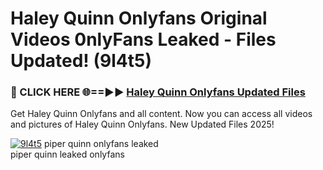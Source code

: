 # Haley Quinn Onlyfans Original Videos 0nlyFans Leaked - Files Updated! (9l4t5)

<h3>🔴 CLICK HERE 🌐==►► <a href="https://tinyurl.com/2wckxsce" rel="nofollow">Haley Quinn Onlyfans Updated Files</a></h3>

Get Haley Quinn Onlyfans and all content. Now you can access all videos and pictures of Haley Quinn Onlyfans. New Updated Files 2025!

[![9l4t5](https://i.imgur.com/AFduVYN.gif)](https://tinyurl.com/2wckxsce)
piper quinn onlyfans leaked<br>
piper quinn leaked onlyfans